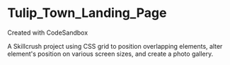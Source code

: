 # Tulip_Town_Landing_Page
Created with CodeSandbox

A Skillcrush project using CSS grid to position overlapping elements, alter element's position on various screen sizes, 
and create a photo gallery.

